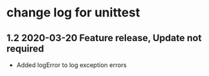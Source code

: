 # change log for unittest

## 1.2 2020-03-20 Feature release, Update not required

- Added logError to log exception errors
